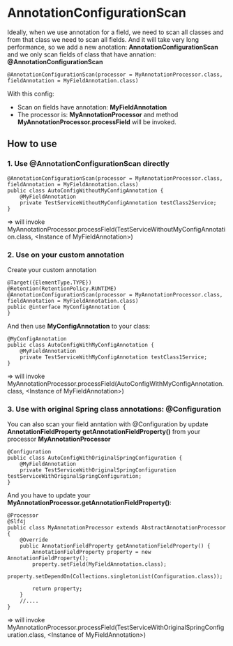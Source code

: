 # AnnotationConfigurationScan 

Ideally, when we use annotation for a field, we need to scan all classes and from that class we need to scan all fields. And it will take very long performance, so we add a new anotation: **AnnotationConfigurationScan** and we only scan fields of class that have annation: **@AnnotationConfigurationScan**

```
@AnnotationConfigurationScan(processor = MyAnnotationProcessor.class, fieldAnnotation = MyFieldAnnotation.class)
```
With this config:

- Scan on fields have annotation: **MyFieldAnnotation**
- The processor is: **MyAnnotationProcessor** and method **MyAnnotationProcessor.processField** will be invoked.

## How to use

### 1. Use @AnnotationConfigurationScan directly

```
@AnnotationConfigurationScan(processor = MyAnnotationProcessor.class, fieldAnnotation = MyFieldAnnotation.class)
public class AutoConfigWithoutMyConfigAnnotation {
    @MyFieldAnnotation
    private TestServiceWithoutMyConfigAnnotation testClass2Service;
}
```
=> will invoke MyAnnotationProcessor.processField(TestServiceWithoutMyConfigAnnotation.class, \<Instance of MyFieldAnnotation\>)
### 2. Use on your custom annotation

Create your custom annotation
```
@Target({ElementType.TYPE})
@Retention(RetentionPolicy.RUNTIME)
@AnnotationConfigurationScan(processor = MyAnnotationProcessor.class, fieldAnnotation = MyFieldAnnotation.class)
public @interface MyConfigAnnotation {
}
```
And then use **MyConfigAnnotation** to your class:
```
@MyConfigAnnotation
public class AutoConfigWithMyConfigAnnotation {
    @MyFieldAnnotation
    private TestServiceWithMyConfigAnnotation testClass1Service;
}
```
=> will invoke MyAnnotationProcessor.processField(AutoConfigWithMyConfigAnnotation.class, \<Instance of MyFieldAnnotation\>)
### 3. Use with original Spring class annotations: @Configuration

You can also scan your field anntation with @Configuration by update **AnnotationFieldProperty getAnnotationFieldProperty()** from your processor **MyAnnotationProcessor**

```
@Configuration
public class AutoConfigWithOriginalSpringConfiguration {
    @MyFieldAnnotation
    private TestServiceWithOriginalSpringConfiguration testServiceWithOriginalSpringConfiguration;
}
```

And you have to update your **MyAnnotationProcessor.getAnnotationFieldProperty()**:

```
@Processor
@Slf4j
public class MyAnnotationProcessor extends AbstractAnnotationProcessor {
    @Override
    public AnnotationFieldProperty getAnnotationFieldProperty() {
        AnnotationFieldProperty property = new AnnotationFieldProperty();
        property.setField(MyFieldAnnotation.class);
        property.setDependOn(Collections.singletonList(Configuration.class));

        return property;
    }
    //....
}
```
=> will invoke MyAnnotationProcessor.processField(TestServiceWithOriginalSpringConfiguration.class, \<Instance of MyFieldAnnotation\>)

